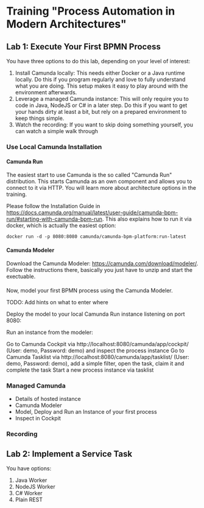 # Training "Process Automation in Modern Architectures"


## Lab 1: Execute Your First BPMN Process

You have three options to do this lab, depending on your level of interest:

1. Install Camunda locally: This needs either Docker or a Java runtime locally. Do this if you program regularly and love to fully understand what you are doing. This setup makes it easy to play around with the environment afterwards.
2. Leverage a managed Camunda instance: This will only require you to code in Java, NodeJS or C# in a later step. Do this if you want to get your hands dirty at least a bit, but rely on a prepared environment to keep things simple.
3. Watch the recording: If you want to skip doing something yourself, you can watch a simple walk through 


### Use Local Camunda Installation

#### Camunda Run

The easiest start to use Camunda is the so called "Camunda Run" distribution. This starts Camunda as an own component and allows you to connect to it via HTTP. You will learn more about architecture options in the training.

Please follow the Installation Guide in https://docs.camunda.org/manual/latest/user-guide/camunda-bpm-run/#starting-with-camunda-bpm-run. This also explains how to run it via docker, which is actually the easiest option:

```
docker run -d -p 8080:8080 camunda/camunda-bpm-platform:run-latest
```

#### Camunda Modeler

Download the Camunda Modeler: https://camunda.com/download/modeler/. Follow the instructions there, basically you just have to unzip and start the exectuable.

####

Now, model your first BPMN process using the Camunda Modeler.

TODO: Add hints on what to enter where

Deploy the model to your local Camunda Run instance listening on port 8080:


Run an instance from the modeler:

Go to Camunda Cockpit via http://localhost:8080/camunda/app/cockpit/ (User: demo, Password: demo) and inspect the process instance
Go to Camunda Tasklist via http://localhost:8080/camunda/app/tasklist/ (User: demo, Password: demo), add a simple filter, open the task, claim it and complete the task
Start a new process instance via tasklist


### Managed Camunda

* Details of hosted instance
* Camunda Modeler
* Model, Deploy and Run an Instance of your first process
* Inspect in Cockpit

### Recording



## Lab 2: Implement a Service Task

You have options:

1. Java Worker
2. NodeJS Worker
3. C# Worker
4. Plain REST
